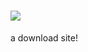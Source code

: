 # ![](https://raw.githubusercontent.com/woozier/woogedownload/wooz/img/logo.png)
a download site!
 
